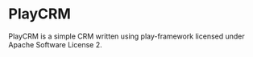 # PlayCRM

PlayCRM is a simple CRM written using play-framework licensed under Apache
Software License 2.
